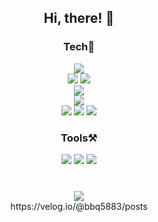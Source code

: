 <div align = center>
  
## Hi, there! 👋

<!-- <img src="https://img.shields.io/badge/표시할이름-색상?style=for-the-badge&logo=기술스택아이콘&logoColor=white">  -->
<h3>Tech🌠</h3>
<img src="https://img.shields.io/badge/java-E34F26?style=for-the-badge&logo=coffeescript&logoColor=white">
<br />
<img src="https://img.shields.io/badge/SpringBoot-6DB33F?style=for-the-badge&logo=springboot&logoColor=white">
<img src="https://img.shields.io/badge/Jpa-80F5D2?style=for-the-badge&logo=logoColor=white">
<br/>
<img src="https://img.shields.io/badge/MariaDB-003545?style=for-the-badge&logo=mariadb&logoColor=white">
<br/>
<img src="https://img.shields.io/badge/React-61DAFB?style=for-the-badge&logo=react&logoColor=white">
<br/>
<img src="https://img.shields.io/badge/html5-E34F26?style=for-the-badge&logo=html5&logoColor=white">
<img src="https://img.shields.io/badge/css-1572B6?style=for-the-badge&logo=css3&logoColor=white"> 
<img src="https://img.shields.io/badge/javascript-F7DF1E?style=for-the-badge&logo=javascript&logoColor=black"> 

<h3>Tools⚒</h3>
<img src="https://img.shields.io/badge/intellijidea-000000?style=for-the-badge&logo=intellijidea&logoColor=white">
<img src="https://img.shields.io/badge/eclipseide-2C2255?style=for-the-badge&logo=eclipseide&logoColor=white">
<img src="https://img.shields.io/badge/VSCODE-0077FF?style=for-the-badge&logo=v&logoColor=white">

<h3></h3>
<br/>
<img src="https://img.shields.io/badge/Velog-20C997?style=for-the-badge&logo=velog&logoColor=white">
<br/>
https://velog.io/@bbq5883/posts
</div>


<!--
**Kimyss/kimyss** is a ✨ _special_ ✨ repository because its `README.md` (this file) appears on your GitHub profile.

Here are some ideas to get you started:

- 🔭 I’m currently working on ...
- 🌱 I’m currently learning ...
- 👯 I’m looking to collaborate on ...
- 🤔 I’m looking for help with ...
- 💬 Ask me about ...
- 📫 How to reach me: ...
- 😄 Pronouns: ...
- ⚡ Fun fact: ...
-->
